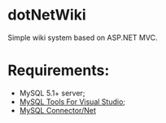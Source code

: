 # dotNetWiki
Simple wiki system based on ASP.NET MVC.

# Requirements:

* MySQL 5.1+ server;
* [MySQL Tools For Visual Studio](https://dev.mysql.com/downloads/windows/visualstudio/2.0.html);
* [MySQL Connector/Net](https://dev.mysql.com/downloads/connector/net/6.9.html)
